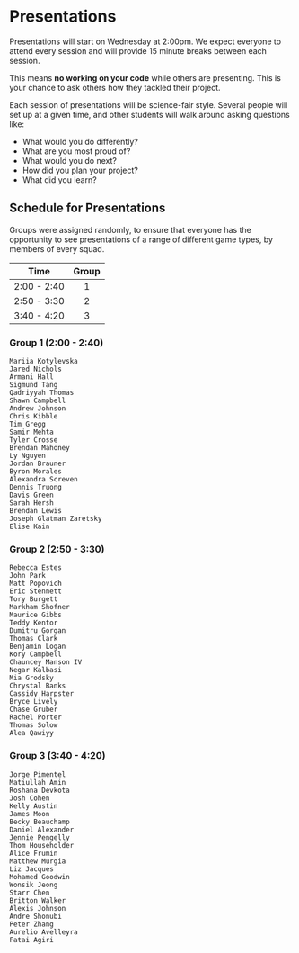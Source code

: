 # Presentations

Presentations will start on Wednesday at 2:00pm. We expect everyone to attend every session
and will provide 15 minute breaks between each session.

This means **no working on your code** while others are presenting. This is your chance
to ask others how they tackled their project.

Each session of presentations will be science-fair style. Several people will set up at
a given time, and other students will walk around asking questions like:

- What would you do differently?
- What are you most proud of?
- What would you do next?
- How did you plan your project?
- What did you learn?

## Schedule for Presentations
Groups were assigned randomly, to ensure that everyone has the opportunity to see presentations of a range of different game types, by members of every squad.

| Time        | Group  |
|:-----------:|:------:|
| 2:00 - 2:40 | 1      |
| 2:50 - 3:30 | 2      |
| 3:40 - 4:20 | 3      |

### Group 1 (2:00 - 2:40)
```text
Mariia Kotylevska
Jared Nichols
Armani Hall
Sigmund Tang
Qadriyyah Thomas
Shawn Campbell
Andrew Johnson
Chris Kibble
Tim Gregg
Samir Mehta
Tyler Crosse
Brendan Mahoney
Ly Nguyen
Jordan Brauner
Byron Morales
Alexandra Screven
Dennis Truong
Davis Green
Sarah Hersh
Brendan Lewis
Joseph Glatman Zaretsky
Elise Kain
```
### Group 2 (2:50 - 3:30)
```text
Rebecca Estes
John Park
Matt Popovich
Eric Stennett
Tory Burgett
Markham Shofner
Maurice Gibbs
Teddy Kentor
Dumitru Gorgan
Thomas Clark
Benjamin Logan
Kory Campbell
Chauncey Manson IV
Negar Kalbasi
Mia Grodsky
Chrystal Banks
Cassidy Harpster
Bryce Lively
Chase Gruber
Rachel Porter
Thomas Solow
Alea Qawiyy
```
### Group 3 (3:40 - 4:20)
```text
Jorge Pimentel
Matiullah Amin
Roshana Devkota
Josh Cohen
Kelly Austin
James Moon
Becky Beauchamp
Daniel Alexander
Jennie Pengelly
Thom Householder
Alice Frumin
Matthew Murgia
Liz Jacques
Mohamed Goodwin
Wonsik Jeong
Starr Chen
Britton Walker
Alexis Johnson
Andre Shonubi
Peter Zhang
Aurelio Avelleyra
Fatai Agiri
```
